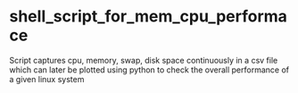 # shell_script_for_mem_cpu_performace
Script captures cpu, memory, swap, disk space continuously in a csv file which can later be plotted using python to check the overall performance of a given linux system
